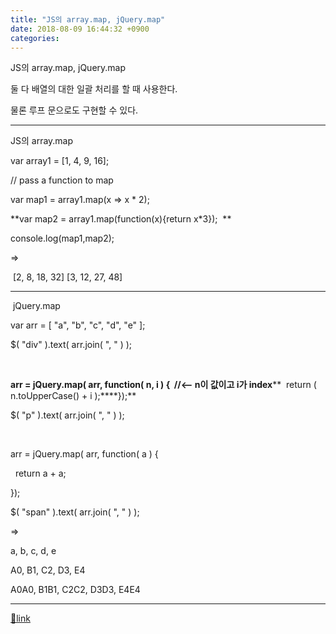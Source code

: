 ```yaml
---
title: "JS의 array.map, jQuery.map"
date: 2018-08-09 16:44:32 +0900
categories: 
---
```

  

JS의 array.map, jQuery.map  


둘 다 배열의 대한 일괄 처리를 할 때 사용한다.

물론 루프 문으로도 구현할 수 있다.

  
  


- - - - - -

JS의 array.map

  


var array1 = [1, 4, 9, 16];

  


// pass a function to map

var map1 = array1.map(x =&gt; x * 2);  

**var map2 = array1.map(function(x){return x*3});  **  


console.log(map1,map2);



=&gt;

 [2, 8, 18, 32] [3, 12, 27, 48]

  
  
- - - - - -

 jQuery.map

var arr = [ "a", "b", "c", "d", "e" ];

$( "div" ).text( arr.join( ", " ) );

 

**arr = jQuery.map( arr, function( n, i ) {  //&lt;-- n이 값이고 i가 index****  return ( n.toUpperCase() + i );****});**

$( "p" ).text( arr.join( ", " ) );

 

arr = jQuery.map( arr, function( a ) {

  return a + a;

});

$( "span" ).text( arr.join( ", " ) );



  


=&gt;

a, b, c, d, e

A0, B1, C2, D3, E4

A0A0, B1B1, C2C2, D3D3, E4E4



  


  ***
[🔗link](http://www.mins01.com/mh/tech/read/1184)